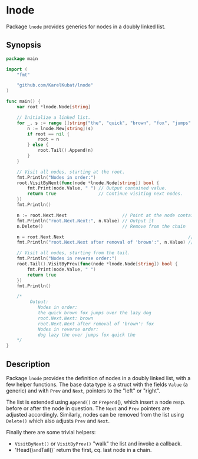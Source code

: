 # lnode

Package `lnode` provides generics for nodes in a doubly linked list.

## Synopsis

```go
package main

import (
	"fmt"

	"github.com/KarelKubat/lnode"
)

func main() {
	var root *lnode.Node[string]

	// Initialize a linked list.
	for _, s := range []string{"the", "quick", "brown", "fox", "jumps", "over", "the", "lazy", "dog"} {
		n := lnode.New[string](s)
		if root == nil {
			root = n
		} else {
			root.Tail().Append(n)
		}
	}

	// Visit all nodes, starting at the root.
	fmt.Println("Nodes in order:")
	root.VisitByNext(func(node *lnode.Node[string]) bool {
		fmt.Print(node.Value, " ") // Output contained value.
		return true                // Continue visiting next nodes.
	})
	fmt.Println()

	n := root.Next.Next                     // Point at the node containing string "brown"
	fmt.Println("root.Next.Next:", n.Value) // Output it
	n.Delete()                              // Remove from the chain

	n = root.Next.Next                                               // Now points at "fox" since "brown" is gone
	fmt.Println("root.Next.Next after removal of 'brown':", n.Value) // Output it

	// Visit all nodes, starting from the tail.
	fmt.Println("Nodes in reverse order:")
	root.Tail().VisitByPrev(func(node *lnode.Node[string]) bool {
		fmt.Print(node.Value, " ")
		return true
	})
	fmt.Println()

	/*
		 Output:
		 	Nodes in order:
			the quick brown fox jumps over the lazy dog
			root.Next.Next: brown
			root.Next.Next after removal of 'brown': fox
			Nodes in reverse order:
			dog lazy the over jumps fox quick the
	*/
}
```

## Description

Package `lnode` provides the definition of nodes in a doubly linked list, with a few helper functions. The base data type is a struct with the fields `Value` (a generic) and with `Prev` and `Next`, pointers to the "left" or "right".

The list is extended using `Append()` or `Prepend`(), which insert a node resp. before or after the node in question. The `Next` and `Prev` pointers are adjusted accordingly. Similarly, nodes can be removed from the list using `Delete()` which also adjusts `Prev` and `Next`.

Finally there are some trivial helpers:

- `VisitByNext()` or `VisitByPrev()` "walk" the list and invoke a callback.
- 'Head()` and `Tail()` return the first, cq. last node in a chain.
